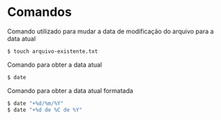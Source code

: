# Comandos

Comando utilizado para mudar a data de modificação do arquivo para a data atual

```sh
$ touch arquivo-existente.txt
```

Comando para obter a data atual

```sh
$ date
```

Comando para obter a data atual formatada

```sh
$ date "+%d/%m/%Y"
$ date "+%d de %C de %Y"
```
